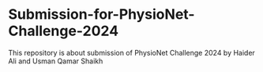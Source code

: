 # Submission-for-PhysioNet-Challenge-2024
This repository is  about submission of PhysioNet Challenge 2024 by Haider Ali and Usman Qamar Shaikh
